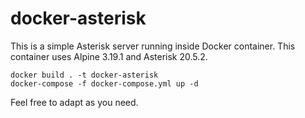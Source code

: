 # docker-asterisk

This is a simple Asterisk server running inside Docker container.
This container uses Alpine 3.19.1 and Asterisk 20.5.2.

    docker build . -t docker-asterisk
    docker-compose -f docker-compose.yml up -d

Feel free to adapt as you need.

